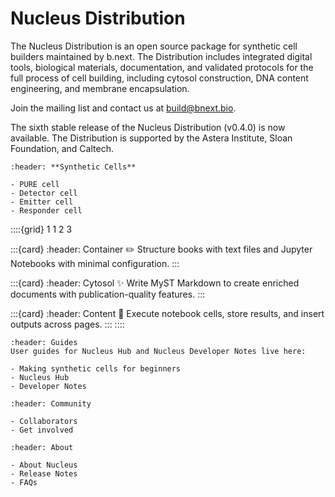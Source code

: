 
# Nucleus Distribution

The Nucleus Distribution is an open source package for synthetic cell builders maintained by b.next. The Distribution includes integrated digital tools, biological materials, documentation, and validated protocols for the full process of cell building, including cytosol construction, DNA content engineering, and membrane encapsulation. 

Join the mailing list and contact us at build@bnext.bio.

The sixth stable release of the Nucleus Distribution (v0.4.0) is now available. The Distribution is supported by the Astera Institute, Sloan Foundation, and Caltech.

```{card} 
:header: **Synthetic Cells** 

- PURE cell
- Detector cell
- Emitter cell
- Responder cell
```

::::{grid} 1 1 2 3

:::{card}
:header: Container ✏️
Structure books with text files and Jupyter Notebooks with minimal configuration.
:::

:::{card}
:header: Cytosol ✨
Write MyST Markdown to create enriched documents with publication-quality features.
:::

:::{card}
:header: Content 🔁
Execute notebook cells, store results, and insert outputs across pages.
:::
::::

```{card} 
:header: Guides
User guides for Nucleus Hub and Nucleus Developer Notes live here:

- Making synthetic cells for beginners
- Nucleus Hub
- Developer Notes
```

```{card} 
:header: Community

- Collaborators
- Get involved
```

```{card} 
:header: About

- About Nucleus
- Release Notes
- FAQs
```